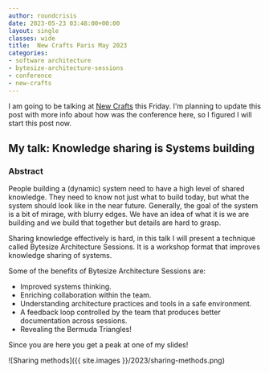 ```yaml
---
author: roundcrisis
date: 2023-05-23 03:48:00+00:00
layout: single
classes: wide
title:  New Crafts Paris May 2023 
categories:
- software architecture
- bytesize-architecture-sessions
- conference
- new-crafts
---
```


I am going to be talking at [New Crafts](https://2023.ncrafts.io/agenda) this Friday. I'm planning to update this post with more info about how was the conference here, so I figured I will start this post now.

## My talk: Knowledge sharing is Systems building

### Abstract 

People building a (dynamic) system need to have a high level of shared knowledge. They need to know not just what to build today, but what the system should look like in the near future. Generally, the goal of the system is a bit of mirage, with blurry edges. We have an idea of what it is we are building and we build that together but details are hard to grasp.

Sharing knowledge effectively is hard, in this talk I will present a technique called Bytesize Architecture Sessions. It is a workshop format that improves knowledge sharing of systems.

Some of the benefits of Bytesize Architecture Sessions are:

* Improved systems thinking.
* Enriching collaboration within the team.
* Understanding architecture practices and tools in a safe environment.
* A feedback loop controlled by the team that produces better documentation across sessions.
* Revealing the Bermuda Triangles!

Since you are here you get a peak at one of my slides!     

![Sharing methods]({{ site.images }}/2023/sharing-methods.png)

